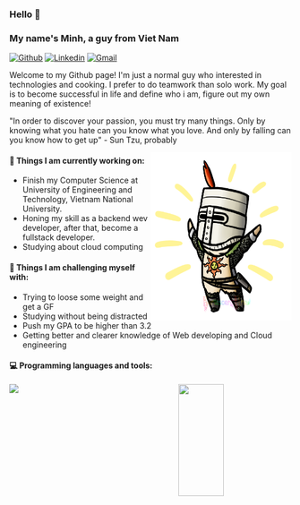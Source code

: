 ### Hello 👋 
### My name's Minh, a guy from Viet Nam 

[![Github](https://img.shields.io/badge/-Github-000?style=flat&logo=Github&logoColor=white)](https://github.com/Minh0511)
[![Linkedin](https://img.shields.io/badge/-LinkedIn-blue?style=flat&logo=Linkedin&logoColor=white)](https://www.linkedin.com/in/vuminhpham/)
[![Gmail](https://img.shields.io/badge/-Gmail-c14438?style=flat&logo=Gmail&logoColor=white)](mailto:vuminhpham2001@gmail.com)

Welcome to my Github page! I'm just a normal guy who interested in technologies and cooking. I prefer to do teamwork than solo work. My goal is to become successful in life and define who i am, figure out my own meaning of existence!

"In order to discover your passion, you must try many things. Only by knowing what you hate can you know what you love. And only by falling can you know how to get up" - Sun Tzu, probably 

<img align="right" alt="img" src="https://github.com/Minh0511/Minh0511/blob/main/Solaire.png" width="50%" height="300px" />


#### 🌱 Things I am currently working on: 
- Finish my Computer Science at University of Engineering and Technology, Vietnam National University.
- Honing my skill as a backend wev developer, after that, become a fullstack developer.
- Studying about cloud computing

#### :muscle: Things I am challenging myself with:
- Trying to loose some weight and get a GF
- Studying without being distracted
- Push my GPA to be higher than 3.2
- Getting better and clearer knowledge of Web developing and Cloud engineering

#### :computer: Programming languages and tools: 

<div>
	<img width="50%" align='left'  src="https://github-readme-stats.vercel.app/api?username=thainm-uet&show_icons=true&theme=monokai" />
	<img width="40%" height='200px' align='right'  src="https://github-readme-stats.vercel.app/api/top-langs/?username=thainm-uet&layout=compact&theme=monokai" />
</div>